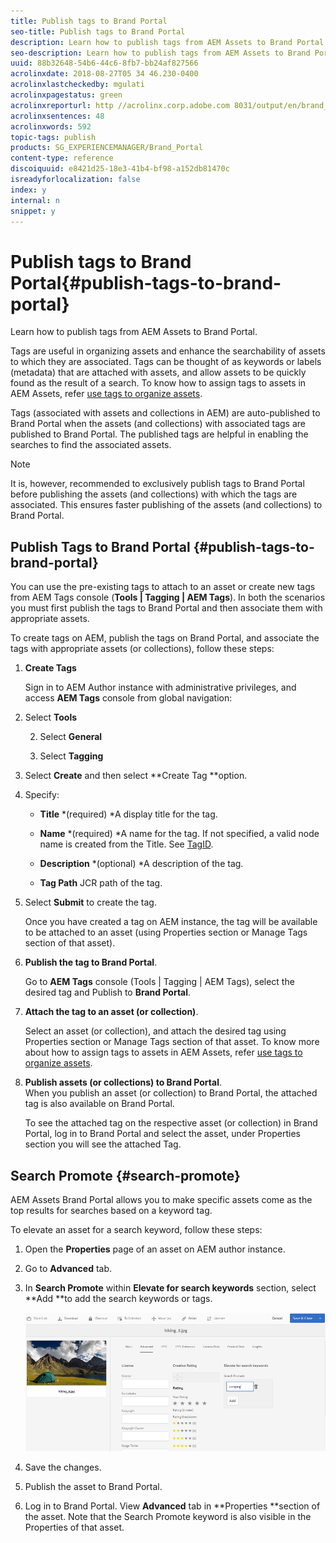 ```yaml
---
title: Publish tags to Brand Portal
seo-title: Publish tags to Brand Portal
description: Learn how to publish tags from AEM Assets to Brand Portal.
seo-description: Learn how to publish tags from AEM Assets to Brand Portal.
uuid: 88b32648-54b6-44c6-8fb7-bb24af827566
acrolinxdate: 2018-08-27T05 34 46.230-0400
acrolinxlastcheckedby: mgulati
acrolinxpagestatus: green
acrolinxreporturl: http //acrolinx.corp.adobe.com 8031/output/en/brand_portal_publish_tags_krs_workflow_a9d8be2d910fe9fc_378_report.xml
acrolinxsentences: 48
acrolinxwords: 592
topic-tags: publish
products: SG_EXPERIENCEMANAGER/Brand_Portal
content-type: reference
discoiquuid: e8421d25-18e3-41b4-bf98-a152db81470c
isreadyforlocalization: false
index: y
internal: n
snippet: y
---
```


# Publish tags to Brand Portal{#publish-tags-to-brand-portal}

Learn how to publish tags from AEM Assets to Brand Portal.

Tags are useful in organizing assets and enhance the searchability of assets to which they are associated. Tags can be thought of as keywords or labels (metadata) that are attached with assets, and allow assets to be quickly found as the result of a search. To know how to assign tags to assets in AEM Assets, refer [use tags to organize assets](/content/help/en/experience-manager/6-4/assets/using/organize-assets#Usetagstoorganizeassets).

Tags (associated with assets and collections in AEM) are auto-published to Brand Portal when the assets (and collections) with associated tags are published to Brand Portal. The published tags are helpful in enabling the searches to find the associated assets.

>[!NOTE]
>
>It is, however, recommended to exclusively publish tags to Brand Portal before publishing the assets (and collections) with which the tags are associated. This ensures faster publishing of the assets (and collections) to Brand Portal.

## Publish Tags to Brand Portal {#publish-tags-to-brand-portal}

You can use the pre-existing tags to attach to an asset or create new tags from AEM Tags console (**Tools | Tagging | AEM Tags**). In both the scenarios you must first publish the tags to Brand Portal and then associate them with appropriate assets.

To create tags on AEM, publish the tags on Brand Portal, and associate the tags with appropriate assets (or collections), follow these steps:

1. **Create Tags**

   Sign in to AEM Author instance with administrative privileges, and access **AEM Tags** console from global navigation:

1. Select **Tools**

   2. Select **General**

   3. Select **Tagging**

1. Select **Create** and then select **Create Tag **option.
1. 
   Specify:

    * **Title** 
      *(required) *A display title for the tag.
    
    * **Name** 
      *(required) *A name for the tag. If not specified, a valid node name is created from the Title. See [TagID](/content/help/en/experience-manager/6-4/sites/developing/using/framework#TagID).
    
    * **Description** 
      *(optional) *A description of the tag.  
    
    * **Tag Path** 
      JCR path of the tag.

1. Select **Submit** to create the tag.

   Once you have created a tag on AEM instance, the tag will be available to be attached to an asset (using Properties section or Manage Tags section of that asset).

1. **Publish the tag to Brand Portal**.

   Go to **AEM Tags** console (Tools | Tagging | AEM Tags), select the desired tag and Publish to **Brand Portal**.

1. **Attach the tag to an asset (or collection)**.

   Select an asset (or collection), and attach the desired tag using Properties section or Manage Tags section of that asset. To know more about how to assign tags to assets in AEM Assets, refer [use tags to organize assets](/content/help/en/experience-manager/6-4/assets/using/organize-assets#Usetagstoorganizeassets).

1. **Publish assets (or collections) to Brand Portal**.  
   When you publish an asset (or collection) to Brand Portal, the attached tag is also available on Brand Portal.

   To see the attached tag on the respective asset (or collection) in Brand Portal, log in to Brand Portal and select the asset, under Properties section you will see the attached Tag.

## Search Promote {#search-promote}

AEM Assets Brand Portal allows you to make specific assets come as the top results for searches based on a keyword tag.

To elevate an asset for a search keyword, follow these steps:

1. Open the **Properties** page of an asset on AEM author instance.
1. Go to **Advanced** tab.
1. In **Search Promote** within **Elevate for search keywords** section, select **Add **to add the search keywords or tags.

   ![](assets/Search-Promote.png)

1. Save the changes.
1. Publish the asset to Brand Portal.
1. Log in to Brand Portal. View **Advanced** tab in **Properties **section of the asset. Note that the Search Promote keyword is also visible in the Properties of that asset.


